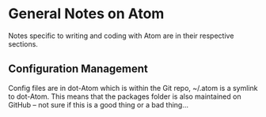 # General Notes on Atom

Notes specific to writing and coding with Atom are in their respective sections.

## Configuration Management

Config files are in dot-Atom which is within the Git repo, ~/.atom is a symlink to dot-Atom. This means that the packages folder is also maintained on GitHub – not sure if this is a good thing or a bad thing…
